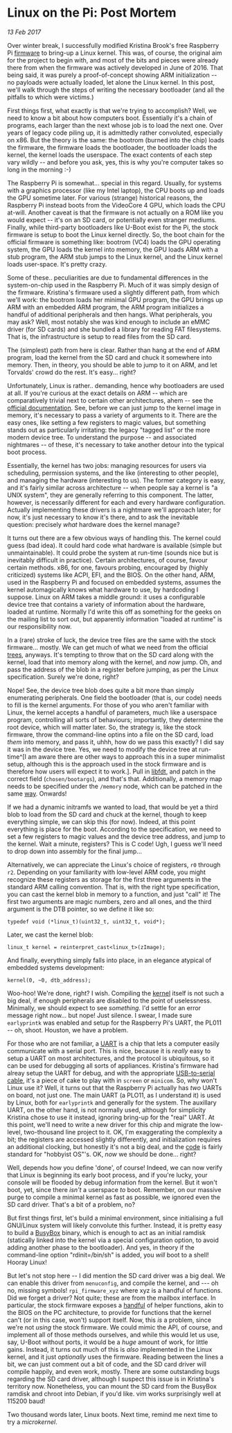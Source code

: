 Linux on the Pi: Post Mortem
==================
_13 Feb 2017_

Over winter break, I successfully modified Kristina Brook's free Raspberry Pi [firmware](https://github.com/christinaa/rpi-open-firmware) to bring-up a Linux kernel. This was, of course, the original aim for the project to begin with, and most of the bits and pieces were already there from when the firmware was actively developed in June of 2016. That being said, it was purely a proof-of-concept showing ARM initialization -- no payloads were actually loaded, let alone the Linux kernel. In this post, we'll walk through the steps of writing the necessary bootloader (and all the pitfalls to which were victims.)

First things first, what exactly is that we're trying to accomplish? Well, we need to know a bit about how computers boot. Essentially it's a chain of programs, each larger than the next whose job is to load the next one. Over years of legacy code piling up, it is admittedly rather convoluted, especially on x86. But the theory is the same: the bootrom (burned into the chip) loads the firmware, the firmware loads the bootloader, the bootloader loads the kernel, the kernel loads the userspace. The exact contents of each step vary wildly -- and before you ask, yes, this is why you're computer takes so long in the morning :-)

The Raspberry Pi is somewhat... special in this regard. Usually, for systems with a graphics processor (like my Intel laptop), the CPU boots up and loads the GPU sometime later. For various (strange) historical reasons, the Raspberry Pi instead boots from the VideoCore 4 GPU, which loads the CPU at-will. Another caveat is that the firmware is not actually on a ROM like you would expect -- it's on an SD card, or potentially even stranger mediums. Finally, while third-party bootloaders like U-Boot exist for the Pi, the stock firmware is setup to boot the Linux kernel directly. So, the boot chain for the official firmware is something like: bootrom (VC4) loads the GPU operating system, the GPU loads the kernel into memory, the GPU loads ARM with a stub program, the ARM stub jumps to the Linux kernel, and the Linux kernel loads user-space. It's pretty crazy.

Some of these.. peculiarities are due to fundamental differences in the system-on-chip used in the Raspberry Pi. Much of it was simply design of the firmware. Kristina's firmware used a slightly different path, from which we'll work: the bootrom loads her minimal GPU program, the GPU brings up ARM with an embedded ARM program, the ARM program initializes a handful of additional peripherals and then hangs. What peripherals, you may ask? Well, most notably she was kind enough to include an eMMC driver (for SD cards) and she bundled a library for reading FAT filesystems. That is, the infrastructure is setup to read files from the SD card.

The (simplest) path from here is clear. Rather than hang at the end of ARM program, load the kernel from the SD card and chuck it somewhere into memory. Then, in theory, you should be able to jump to it on ARM, and let Torvalds' crowd do the rest. It's easy... right?

Unfortunately, Linux is rather.. demanding, hence why bootloaders are used at all. If you're curious at the exact details on ARM -- which are comparatively trivial next to certain other architectures, ahem -- see the [official documentation](https://github.com/anholt/linux/blob/rpi-4.4.y/Documentation/arm/Booting). See, before we can just jump to the kernel image in memory, it's necessary to pass a variety of arguments to it. There are the easy ones, like setting a few registers to magic values, but something stands out as particularly irritating: the legacy "tagged list" or the more modern device tree. To understand the purpose -- and associated nightmares -- of these, it's necessary to take another detour into the typical boot process.

Essentially, the kernel has two jobs: managing resources for users via scheduling, permission systems, and the like (interesting to other people), and managing the hardware (interesting to us). The former category is easy, and it's fairly similar across architecture -- when people say a kernel is "a UNIX system", they are generally referring to this component. The latter, however, is necessarily different for each and every hardware configuration. Actually implementing these drivers is a nightmare we'll approach later; for now, it's just necessary to know it's there, and to ask the inevitable question: precisely *what* hardware does the kernel manage?

It turns out there are a few obvious ways of handling this. The kernel could guess (bad idea). It could hard code what hardware is available (simple but unmaintainable). It could probe the system at run-time (sounds nice but is inevitably difficult in practice). Certain architectures, of course, favour certain methods. x86, for one, favours probing, encouraged by (highly criticized) systems like ACPI, EFI, and the BIOS. On the other hand, ARM, used in the Raspberry Pi and focused on embedded systems, assumes the kernel automagically knows what hardware to use, by hardcoding I suppose. Linux on ARM takes a middle ground: it uses a configurable device tree that contains a variety of information about the hardware, loaded at runtime. Normally I'd write this off as something for the geeks on the mailing list to sort out, but apparently information "loaded at runtime" is our responsibility now.

In a (rare) stroke of luck, the device tree files are the same with the stock firmware... mostly. We can get much of what we need from the official [trees](https://github.com/raspberrypi/firmware/blob/master/boot/bcm2709-rpi-2-b.dtb), anyways. It's tempting to throw that on the SD card along with the kernel, load that into memory along with the kernel, and *now* jump. Oh, and pass the address of the blob in a register before jumping, as per the Linux specification. Surely we're done, right?

Nope! See, the device tree blob does quite a bit more than simply enumerating peripherals. One field the bootloader (that is, our code) needs to fill is the kernel arguments. For those of you who aren't familiar with Linux, the kernel accepts a handful of parameters, much like a userspace program, controlling all sorts of behaviours; importantly, they determine the root device, which will matter later. So, the strategy is, like the stock firmware, throw the command-line optins into a file on the SD card, load *them* into memory, and pass it, uhhh, how do we pass this exactly? I did say it was in the device tree. Yes, we need to modify the device tree at run-time^[I am aware there are other ways to approach this in a super minimalist setup, although this is the approach used in the stock firmware and is therefore how users will expect it to work.]. Pull in [libfdt](https://github.com/dgibson/dtc/tree/master/libfdt), and patch in the correct field (`chosen/bootargs`), and that's that. Additionally, a memory map needs to be specified under the `/memory` node, which can be patched in the same [way](https://github.com/christinaa/rpi-open-firmware/blob/master/arm_chainloader/loader.cc#L74). Onwards!

If we had a dynamic initramfs we wanted to load, that would be yet a third blob to load from the SD card and chuck at the kernel, though to keep everything simple, we can skip this (for now). Indeed, at this point everything is place for the boot. According to the specification, we need to set a few registers to magic values and the device tree address, and jump to the kernel. Wait a minute, registers? This is C code! Ugh, I guess we'll need to drop down into assembly for the final jump...

Alternatively, we can appreciate the Linux's choice of registers, `r0` through `r2`. Depending on your familiarity with low-level ARM code, you might recognize these registers as storage for the first three arguments in the standard ARM calling convention. That is, with the right type specification, you can cast the kernel blob in memory to a function, and just "call" it! The first two arguments are magic numbers, zero and all ones, and the third argument is the DTB pointer, so we define it like so:

    typedef void (*linux_t)(uint32_t, uint32_t, void*);

Later, we cast the kernel blob:
    
    linux_t kernel = reinterpret_cast<linux_t>(zImage);

And finally, everything simply falls into place, in an elegance atypical of embedded systems development:

    kernel(0, ~0, dtb_address);

Woo-hoo! We're done, right? I wish. Compiling the [kernel](https://github.com/librepi/linux) itself is not such a big deal, if enough peripherals are disabled to the point of uselessness. Minimally, we should expect to see *something*. I'd settle for an error message right now... but nope! Just silence. I swear, I made sure `earlyprintk` was enabled and setup for the Raspberry Pi's UART, the PL011 -- oh, shoot. Houston, we have a problem.

For those who are not familiar, a [UART](https://en.wikipedia.org/wiki/UART) is a chip that lets a computer easily communicate with a serial port. This is nice, because it is *really* easy to setup a UART on most architectures, and the protocol is ubiquitous, so it can be used for debugging all sorts of appliances. Kristina's firmware had alreay setup the UART for debug, and with the appropriate [USB-to-serial cable](https://www.adafruit.com/products/954), it's a piece of cake to play with in `screen` or `minicom`. So, why won't Linux use it? Well, it turns out that the Raspberry Pi actually has *two* UARTs on board, not just one. The main UART (a PLO11, as I understand it) is used by Linux, both for `earlyprintk` and generally for the system. The auxillary UART, on the other hand, is not normally used, although for simplicity Kristina chose to use it instead, ignoring bring-up for the "real" UART. At this point, we'll need to write a new driver for this chip and migrate the low-level, two-thousand line project to it. OK, I'm exaggerating the complexity a bit; the registers are accessed slightly differently, and initialization requires an additional clocking, but honestly it's not a big deal, and the [code](https://github.com/christinaa/rpi-open-firmware/blob/master/romstage.c#L25-L73) is fairly standard for "hobbyist OS"'s. OK, *now* we should be done... right?

Well, depends how you define 'done', of course! Indeed, we can now verify that Linux is beginning its early boot process, and if you're lucky, your console will be flooded by debug information from the kernel. But it won't boot, yet, since there *isn't* a userspace *to* boot. Remember, on our massive purge to compile a minimal kernel as fast as possible, we ignored even the SD card driver. That's a bit of a problem, no?

But first things first, let's build a minimal environment, since initialising a full GNU/Linux system will likely convolute this further. Instead, it is pretty easy to build a [BusyBox](https://www.busybox.net/) binary, which is enough to act as an initial ramdisk (statically linked into the kernel via a special configuration option, to avoid adding another phase to the bootloader). And yes, in theory if the command-line option "rdinit=/bin/sh" is added, you *will* boot to a shell! Hooray Linux!

But let's not stop here -- I did mention the SD card driver was a big deal. We can enable this driver from `menuconfig`, and compile the kernel, and --- oh no, missing symbols! `rpi_firmware_xyz` where xyz is a handful of functions. Did we forget a driver? Not quite; these are from the mailbox interface. In particular, the stock firmware exposes a [handful](https://github.com/raspberrypi/firmware/wiki/Mailbox-property-interface) of helper functions, akin to the BIOS on the PC architecture, to provide for functions that the kernel can't (or in this case, won't) support itself. Now, this *is* a problem, since we're not *using* the stock firmware. We could mimic the API, of course, and implement all of those methods ourselves, and while this would let us use, say, U-Boot without ports, it would be a *huge* amount of work, for little gains. Instead, it turns out much of this is *also* implemented in the Linux kernel, and it just *optionally* uses the firmware. Reading between the lines a bit, we can just comment out a bit of code, and the SD card driver will compile happily, and even work, mostly. There are some outstanding bugs regarding the SD card driver, although I suspect this issue is in Kristina's territory now. Nonetheless, you can mount the SD card from the BusyBox ramdisk and chroot into Debian, if you'd like. vim works surprisingly well at 115200 baud!

Two thousand words later, Linux boots. Next time, remind me next time to try a *microkernel*.
